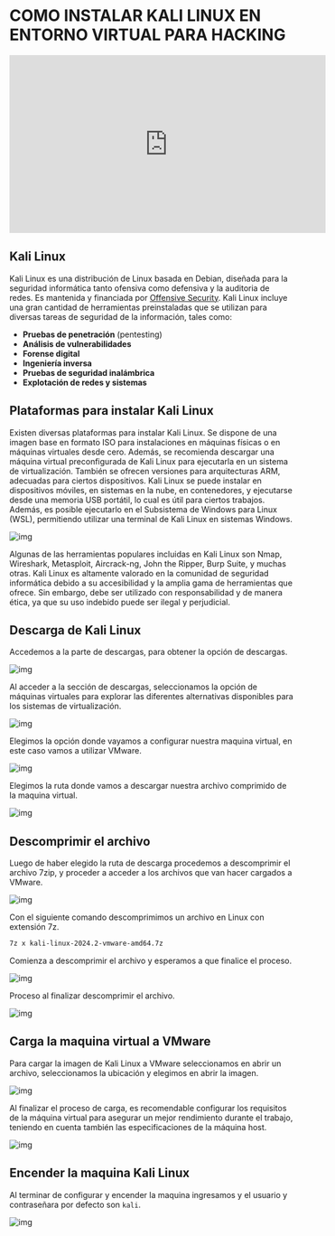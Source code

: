 # **COMO INSTALAR KALI LINUX EN ENTORNO VIRTUAL PARA HACKING**

<iframe width="560" height="315" src="https://www.youtube.com/embed/k6ykvhqvW54" frameborder="0" allowfullscreen></iframe>

## Kali Linux

Kali Linux es una distribución de Linux basada en Debian, diseñada para la seguridad informática tanto ofensiva como defensiva y la auditoria de redes. Es mantenida y financiada por [Offensive Security](https://www.offsec.com/). Kali Linux incluye una gran cantidad de herramientas preinstaladas que se utilizan para diversas tareas de seguridad de la información, tales como:

- **Pruebas de penetración** (pentesting)
- **Análisis de vulnerabilidades**
- **Forense digital**
- **Ingeniería inversa**
- **Pruebas de seguridad inalámbrica**
- **Explotación de redes y sistemas**

## Plataformas para instalar Kali Linux

Existen diversas plataformas para instalar Kali Linux. Se dispone de una imagen base en formato ISO para instalaciones en máquinas físicas o en máquinas virtuales desde cero. Además, se recomienda descargar una máquina virtual preconfigurada de Kali Linux para ejecutarla en un sistema de virtualización. También se ofrecen versiones para arquitecturas ARM, adecuadas para ciertos dispositivos. Kali Linux se puede instalar en dispositivos móviles, en sistemas en la nube, en contenedores, y ejecutarse desde una memoria USB portátil, lo cual es útil para ciertos trabajos. Además, es posible ejecutarlo en el Subsistema de Windows para Linux (WSL), permitiendo utilizar una terminal de Kali Linux en sistemas Windows.

![img](./img/kali-linux/img1.png)

Algunas de las herramientas populares incluidas en Kali Linux son Nmap, Wireshark, Metasploit, Aircrack-ng, John the Ripper, Burp Suite, y muchas otras.
Kali Linux es altamente valorado en la comunidad de seguridad informática debido a su accesibilidad y la amplia gama de herramientas que ofrece. Sin embargo, debe ser utilizado con responsabilidad y de manera ética, ya que su uso indebido puede ser ilegal y perjudicial.

## Descarga de Kali Linux

Accedemos a la parte de descargas, para obtener la opción de descargas.

![img](./img/kali-linux/img2.png)

Al acceder a la sección de descargas, seleccionamos la opción de máquinas virtuales para explorar las diferentes alternativas disponibles para los sistemas de virtualización.

![img](./img/kali-linux/img3.png)

Elegimos la opción donde vayamos a configurar nuestra maquina virtual, en este caso vamos a utilizar VMware.

![img](./img/kali-linux/img4.png)

Elegimos la ruta donde vamos a descargar nuestra archivo comprimido de la maquina virtual.

![img](./img/kali-linux/img5.png)

## Descomprimir el archivo

Luego de haber elegido la ruta de descarga procedemos a descomprimir el archivo 7zip, y proceder a acceder a los archivos que van hacer cargados a VMware.

![img](./img/kali-linux/img6.png)

Con el siguiente comando descomprimimos un archivo en Linux con extensión 7z.

```bash
7z x kali-linux-2024.2-vmware-amd64.7z
```

Comienza a descomprimir el archivo y esperamos a que finalice el proceso.

![img](./img/kali-linux/img7.png)

Proceso al finalizar descomprimir el archivo.

![img](./img/kali-linux/img8.png)

## Carga la maquina virtual a VMware

Para cargar la imagen de Kali Linux a VMware seleccionamos en abrir un archivo, seleccionamos la ubicación y elegimos en abrir la imagen.

![img](./img/kali-linux/img9.png)

Al finalizar el proceso de carga, es recomendable configurar los requisitos de la máquina virtual para asegurar un mejor rendimiento durante el trabajo, teniendo en cuenta también las especificaciones de la máquina host.

![img](./img/kali-linux/img10.png)

## Encender la maquina Kali Linux

Al terminar de configurar y encender la maquina ingresamos y el usuario y contraseñara por defecto son `kali`.

![img](./img/kali-linux/img11.png)
